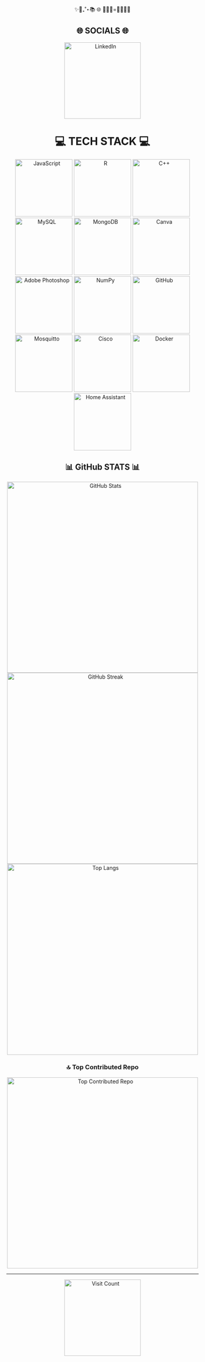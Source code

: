 <div align="center">
  ✨🔣₊˚⋆📚 🌐 👩🏻‍🏫=👩🏻‍💻💟

   ## 🌐 SOCIALS 🌐
  
  <a href="https://linkedin.com/in/Carmen Huitron"><img src="https://img.shields.io/badge/LinkedIn-%230077B5.svg?logo=linkedin&logoColor=white" alt="LinkedIn" width="200"></a>

   # 💻 TECH STACK 💻
  <img src="https://img.shields.io/badge/javascript-%23323330.svg?style=for-the-badge&logo=javascript&logoColor=%23F7DF1E" alt="JavaScript" width="150"/>
  <img src="https://img.shields.io/badge/r-%23276DC3.svg?style=for-the-badge&logo=r&logoColor=white" alt="R" width="150"/>
  <img src="https://img.shields.io/badge/c++-%2300599C.svg?style=for-the-badge&logo=c%2B%2B&logoColor=white" alt="C++" width="150"/>
  <img src="https://img.shields.io/badge/mysql-4479A1.svg?style=for-the-badge&logo=mysql&logoColor=white" alt="MySQL" width="150"/>
  <img src="https://img.shields.io/badge/MongoDB-%234ea94b.svg?style=for-the-badge&logo=mongodb&logoColor=white" alt="MongoDB" width="150"/>
  <img src="https://img.shields.io/badge/Canva-%2300C4CC.svg?style=for-the-badge&logo=Canva&logoColor=white" alt="Canva" width="150"/>
  <img src="https://img.shields.io/badge/adobe%20photoshop-%2331A8FF.svg?style=for-the-badge&logo=adobe%20photoshop&logoColor=white" alt="Adobe Photoshop" width="150"/>
  <img src="https://img.shields.io/badge/numpy-%23013243.svg?style=for-the-badge&logo=numpy&logoColor=white" alt="NumPy" width="150"/>
  <img src="https://img.shields.io/badge/github-%23121011.svg?style=for-the-badge&logo=github&logoColor=white" alt="GitHub" width="150"/>
  <img src="https://img.shields.io/badge/mosquitto-%233C5280.svg?style=for-the-badge&logo=eclipsemosquitto&logoColor=white" alt="Mosquitto" width="150"/>
  <img src="https://img.shields.io/badge/cisco-%23049fd9.svg?style=for-the-badge&logo=cisco&logoColor=black" alt="Cisco" width="150"/>
  <img src="https://img.shields.io/badge/docker-%230db7ed.svg?style=for-the-badge&logo=docker&logoColor=white" alt="Docker" width="150"/>
  <img src="https://img.shields.io/badge/home%20assistant-%2341BDF5.svg?style=for-the-badge&logo=home-assistant&logoColor=white" alt="Home Assistant" width="150"/>

  ## 📊 GitHub STATS 📊
  <img src="https://github-readme-stats.vercel.app/api?username=carmen09h&theme=dark&hide_border=false&include_all_commits=false&count_private=false" alt="GitHub Stats" width="500"/><br/>
  <img src="https://github-readme-streak-stats.herokuapp.com/?user=carmen09h&theme=dark&hide_border=false" alt="GitHub Streak" width="500"/><br/>
  <img src="https://github-readme-stats.vercel.app/api/top-langs/?username=carmen09h&theme=dark&hide_border=false&include_all_commits=false&count_private=false&layout=compact" alt="Top Langs" width="500"/>

  ### 🔝 Top Contributed Repo
  <img src="https://github-contributor-stats.vercel.app/api?username=carmen09h&limit=5&theme=dark&combine_all_yearly_contributions=true" alt="Top Contributed Repo" width="500"/>

  ---
  <a href="https://visitcount.itsvg.in">
    <img src="https://visitcount.itsvg.in/api?id=carmen09h&icon=0&color=10" alt="Visit Count" width="200"/>
  </a>

  <!-- Proudly created with GPRM ( https://gprm.itsvg.in ) -->
</div>
